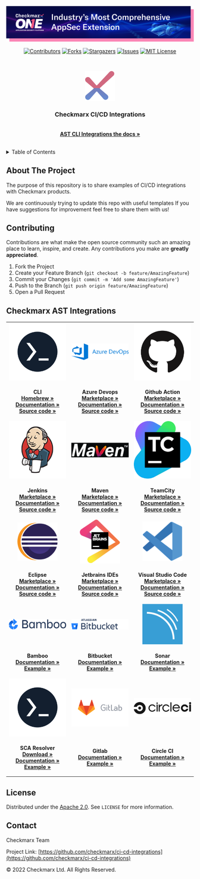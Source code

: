 <img src=".images/banner.png">
<br />
<div  align="center" >

[![Contributors][contributors-shield]][contributors-url]
[![Forks][forks-shield]][forks-url]
[![Stargazers][stars-shield]][stars-url]
[![Issues][issues-shield]][issues-url]
[![MIT License][license-shield]][license-url]

</div>
<br />
<p align="center"  >
  <a href="https://checkmarx.com/" target="_blank">
    <img src=".images/logo.png" alt="Logo" width="80" height="80">
  </a>

  <h3  align="center" >Checkmarx CI/CD Integrations</h3>

  <p  align="center" >
    <br />
    <a href="https://checkmarx.com/resource/documents/en/34965-68684-checkmarx-one-ci-cd-integrations.html" target="_blank"><strong>AST CLI Integrations the docs »</strong></a>
    <br />
    <br />
  </p>
</p>



<!-- TABLE OF CONTENTS -->
<details>
  <summary>Table of Contents</summary>
  <ol>
    <li>
      <a href="#about-the-project">About The Project</a>
    </li>
    <li><a href="#contributing">Contributing</a></li>
    <li><a href="#license">License</a></li>
    <li><a href="#contact">Contact</a></li>
  </ol>
</details>


<!-- ABOUT THE PROJECT -->
## About The Project

The purpose of this repository is to share examples of CI/CD integrations with Checkmarx products.

We are continuously trying to update this repo with useful templates
If you have suggestions for improvement feel free to share them with us!

<!-- CONTRIBUTING -->
## Contributing

Contributions are what make the open source community such an amazing place to learn, inspire, and create. Any contributions you make are **greatly appreciated**.

1. Fork the Project
2. Create your Feature Branch (`git checkout -b feature/AmazingFeature`)
3. Commit your Changes (`git commit -m 'Add some AmazingFeature'`)
4. Push to the Branch (`git push origin feature/AmazingFeature`)
5. Open a Pull Request

## Checkmarx AST Integrations

<table>
    <tr align="center">
        <td width="25%">
            <a href="https://github.com/Checkmarx/ast-cli/" target="_blank">
                <img src=".images/cli.png" />
            </a>
        </td>
        <td width="25%">
            <a href="https://github.com/Checkmarx/ast-azure-plugin" target="_blank">
                <img src=".images/azure.svg" />
            </a>
        </td>
        <td width="25%">
            <a href="https://github.com/Checkmarx/ast-cli/#gh-light-mode-only" target="_blank">
                <img src=".images/github.png" />
            </a>
        </td>
    </tr>
    <tr align="center">
        <td>
            <p >
                <span><strong>CLI</strong><span>
                <br />
                <a href="https://github.com/Checkmarx/homebrew-ast-cli" target="_blank"><strong>Homebrew »</strong></a>
                <br />
                <a href="https://checkmarx.com/resource/documents/en/34965-68620-checkmarx-one-cli-tool.html" target="_blank"><strong>Documentation »</strong></a>
                <br />
                <a href="https://github.com/Checkmarx/ast-cli" target="_blank"><strong>Source code »</strong></a>
                <br />
            </p>
        </td>
        <td>
            <p>
                <span><strong>Azure Devops</strong><span>
                <br />
                <a href="https://marketplace.visualstudio.com/items?itemName=checkmarx.checkmarx-ast-azure-plugin" target="_blank"><strong>Marketplace  »</strong></a>
                <br />
                <a href="https://checkmarx.com/resource/documents/en/34965-68709-checkmarx-one-azure-devops-plugin.html" target="_blank"><strong>Documentation »</strong></a>
                <br />
                <a href="https://github.com/Checkmarx/ast-azure-plugin" target="_blank"><strong>Source code »</strong></a>
                <br />
            </p>
        </td>
        <td>
            <p >
                <span><strong>Github Action</strong><span>
                <br />
                <a href="https://github.com/marketplace/actions/checkmarx-ast-github-action" target="_blank"><strong>Marketplace »</strong></a>
                <br />
                <a href="https://checkmarx.com/resource/documents/en/34965-68702-checkmarx-one-github-actions.html" target="_blank" ><strong>Documentation »</strong></a>
                <br />
                <a href="https://github.com/Checkmarx/ast-github-action" target="_blank"><strong>Source code »</strong></a>
                <br />
            </p>
        </td>
    </tr>
    <tr align="center" >
        <td>
            <a href="https://github.com/jenkinsci/checkmarx-ast-scanner-plugin" target="_blank">
                <img src=".images/jenkins.png" />
            </a>
        </td>
        <td >
            <a href="https://github.com/CheckmarxDev/ast-cli-maven-plugin" target="_blank">
                <img src=".images/maven.png" />
            </a>
        </td>
        <td>
            <a href="https://github.com/Checkmarx/ast-teamcity-plugin" target="_blank">
                <img src=".images/teamcity.png" />
            </a>
        </td>
    </tr>
    <tr align="center">
        <td>
            <p >
                <span><strong>Jenkins</strong><span>
                <br />
                <a href="https://plugins.jenkins.io/checkmarx-ast-scanner/" target="_blank"><strong>Marketplace »</strong></a>
                <br />
                <a href="https://checkmarx.com/resource/documents/en/34965-68685-checkmarx-one-jenkins-plugin.html" target="_blank"><strong>Documentation »</strong></a>
                <br />
                <a href="https://github.com/jenkinsci/checkmarx-ast-scanner-plugin" target="_blank"><strong>Source code »</strong></a>
                <br />
            </p>
        </td>
        <td>
            <p >
                <span><strong>Maven</strong><span>
                <br />
                <a href="https://mvnrepository.com/artifact/com.checkmarx/ast-cli-maven-plugin" target="_blank"><strong>Marketplace
                        »</strong></a>
                <br />
                <a href="https://checkmarx.com/resource/documents/en/34965-68718-checkmarx-one-maven-plugin.html" target="_blank"><strong>Documentation »</strong></a>
                <br />
                <a href="https://github.com/CheckmarxDev/ast-cli-maven-plugin" target="_blank"><strong>Source code »</strong></a>
                <br />
            </p>
        </td>
        <td>
            <p >
                <span><strong>TeamCity</strong><span>
                <br />
                <a href="https://plugins.jetbrains.com/plugin/17610-checkmarx-ast" target="_blank"><strong>Marketplace »</strong></a>
                <br />
                <a href="https://checkmarx.com/resource/documents/en/34965-68696-checkmarx-one-teamcity-plugin.html" target="_blank"><strong>Documentation »</strong></a>
                <br />
                <a href="https://github.com/Checkmarx/ast-teamcity-plugin" target="_blank"><strong>Source code »</strong></a>
                <br />
            </p>
        </td>
    </tr>
    <tr align="center">
        <td>
            <a href="https://github.com/Checkmarx/ast-eclipse-plugin" target="_blank">
                <img src=".images/eclipse.svg" width="70%" />
            </a>
        </td>
        <td>
            <a href="https://github.com/Checkmarx/ast-jetbrains-plugin" target="_blank">
                <img src=".images/jetbrains.png" width="70%" />
            </a>
        </td>
        <td>
            <a href="https://github.com/Checkmarx/ast-vscode-extension" target="_blank">
                <img src=".images/vscode.png" width="70%"/>
            </a>
        </td>
    </tr>
    <tr align="center">
        <td>
            <p >
                <span><strong>Eclipse</strong><span>
                <br />
                <a href="https://marketplace.eclipse.org/content/checkmarx-ast-plugin" target="_blank"><strong>Marketplace »</strong></a>
                <br />
                <a href="https://checkmarx.com/resource/documents/en/34965-68728-checkmarx-one-eclipse-plugin.html" target="_blank"><strong>Documentation »</strong></a>
                <br />
                <a href="https://github.com/Checkmarx/ast-eclipse-plugin" target="_blank"><strong>Source code »</strong></a>
                <br />
            </p>
        </td>
        <td>
            <p >
                <span><strong>Jetbrains IDEs</strong><span>
                <br />
                <a href="https://plugins.jetbrains.com/plugin/17672-checkmarx-ast" target="_blank"><strong>Marketplace »</strong></a>
                <br />
                <a href="https://checkmarx.com/resource/documents/en/34965-68733-checkmarx-one-jetbrains-plugin.html" target="_blank"><strong>Documentation »</strong></a>
                <br />
                <a href="https://github.com/Checkmarx/ast-jetbrains-plugin" target="_blank"><strong>Source code »</strong></a>
                <br />
            </p>
        </td>
        <td>
            <p >
                <span><strong>Visual Studio Code</strong><span>
                <br />
                <a href="https://marketplace.visualstudio.com/items?itemName=checkmarx.ast-results" target="_blank"><strong>Marketplace »</strong></a>
                <br />
                <a href="https://checkmarx.com/resource/documents/en/34965-68742-checkmarx-one-vs-code-extension--plugin-.html" target="_blank"><strong>Documentation »</strong></a>
                <br />
                <a href="https://github.com/Checkmarx/ast-vscode-extension" target="_blank"><strong>Source code »</strong></a>
                <br />
            </p>
        </td>
    </tr>
    <tr align="center">
        <td>
            <a href="https://github.com/Checkmarx/ci-cd-integrations/tree/feature/improve_readme/Bamboo/bamboo-specs" target="_blank">
                <img src=".images/bamboo.png"/>
            </a>
        </td>
        <td>
            <a href="https://github.com/Checkmarx/ci-cd-integrations/tree/feature/improve_readme/Bitbucket" target="_blank">
                <img src=".images/bitbucket.png" />
            </a>
        </td>
        <td>
            <a href="https://github.com/Checkmarx/ast-vscode-extension" target="_blank">
                <img src=".images/sonar.png" width="70%" />
            </a>
        </td>
    </tr>
    <tr align="center">
        <td>
            <p >
                <span><strong>Bamboo</strong><span>
                <br />
                <a href="https://checkmarx.com/resource/documents/en/34965-68723-checkmarx-one-bamboo-integration.html" target="_blank"><strong>Documentation »</strong></a>
                <br />
                <a href="https://github.com/Checkmarx/ci-cd-integrations/tree/main/Bamboo/bamboo-specs" target="_blank"><strong>Example »</strong></a>
                <br />
            </p>
        </td>
        <td>
            <p >
                <span><strong>Bitbucket</strong><span>
                <br />
                <a href="https://checkmarx.com/resource/documents/en/34965-68720-checkmarx-one-bitbucket-pipelines-integration.html" target="_blank"><strong>Documentation »</strong></a>
                <br />
                <a href="https://github.com/Checkmarx/ci-cd-integrations/tree/main/Bitbucket" target="_blank"><strong>Example »</strong></a>
                <br />
            </p>
        </td>
        <td>
            <p >
                <span><strong>Sonar</strong><span>
                <br />
                <a href="https://checkmarx.com/resource/documents/en/34965-68726-sonar-results-for-checkmarx-one--example-for-github-action-.html" target="_blank"><strong>Documentation »</strong></a>
                <br />
                <a href="https://github.com/Checkmarx/ci-cd-integrations/tree/main/Sonar" target="_blank"><strong>Example »</strong></a>
                <br />
            </p>
        </td>
    </tr>
    <tr align="center">
        <td>
            <a href="https://github.com/Checkmarx/ci-cd-integrations/tree/feature/improve_readme/Bamboo/bamboo-specs" target="_blank">
                <img src=".images/cli.png"/>
            </a>
        </td>
        <td>
            <a href="https://github.com/Checkmarx/ci-cd-integrations/tree/feature/improve_readme/Bitbucket" target="_blank">
                <img src=".images/gitlab.png" />
            </a>
        </td>
        <td>
            <a href="https://github.com/Checkmarx/ast-vscode-extension" target="_blank">
                <img src=".images/circleci.png" />
            </a>
        </td>
    </tr>
    <tr align="center">
        <td>
            <p >
                <span><strong>SCA Resolver</strong><span>
                <br />
                <a href="https://sca-downloads.s3.amazonaws.com/cli/latest/ScaResolver-linux64.tar.gz" target="_blank"><strong>Download »</strong></a>
                <br />
                <a href="https://checkmarx.com/resource/documents/en/34965-68725-using-sca-resolver-in-checkmarx-one-ci-cd-integrations.html" target="_blank"><strong>Documentation »</strong></a>
                <br />
                <a href="https://github.com/Checkmarx/ci-cd-integrations/tree/main/CxScaResolver" target="_blank"><strong>Example »</strong></a>
                <br />
            </p>
        </td>
        <td>
            <p >
                <span><strong>Gitlab</strong><span>
                <br />
                <a href="https://checkmarx.com/resource/documents/en/34965-68722-checkmarx-one-gitlab-integration.html" target="_blank"><strong>Documentation »</strong></a>
                <br />
                <a href="https://github.com/Checkmarx/ci-cd-integrations/tree/main/GitlabCICD/v1" target="_blank"><strong>Example »</strong></a>
                <br />
            </p>
        </td>
        <td>
            <p >
                <span><strong>Circle CI</strong><span>
                <br />
                <a href="https://checkmarx.com/resource/documents/en/34965-68721-checkmarx-one-circleci-integration.html" target="_blank"><strong>Documentation »</strong></a>
                <br />
                <a href="https://github.com/Checkmarx/ci-cd-integrations/tree/main/CircleCI" target="_blank"><strong>Example »</strong></a>
                <br />
            </p>
        </td>
    </tr>
</table>


<!-- LICENSE -->
## License

Distributed under the [Apache 2.0](LICENSE). See `LICENSE` for more information.

<!-- CONTACT -->
## Contact

Checkmarx Team

Project Link: [https://github.com/checkmarx/ci-cd-integrations](https://github.com/checkmarx/ci-cd-integrations)


© 2022 Checkmarx Ltd. All Rights Reserved.

<!-- MARKDOWN LINKS & IMAGES -->
[contributors-shield]: https://img.shields.io/github/contributors/checkmarx/ci-cd-integrations.svg
[contributors-url]:https://github.com/checkmarx/ci-cd-integrations/graphs/contributors
[forks-shield]: https://img.shields.io/github/forks/checkmarx/ci-cd-integrations.svg
[forks-url]: https://github.com/checkmarx/ci-cd-integrations/network/members
[stars-shield]: https://img.shields.io/github/stars/checkmarx/ci-cd-integrations.svg
[stars-url]: https://github.com/checkmarx/ci-cd-integrations/stargazers
[issues-shield]: https://img.shields.io/github/issues/checkmarx/ci-cd-integrations.svg
[issues-url]: https://github.com/checkmarx/ci-cd-integrations/issues
[license-shield]: https://img.shields.io/github/license/checkmarx/ci-cd-integrations.svg
[license-url]: https://github.com/checkmarx/ci-cd-integrations/blob/master/LICENSE
